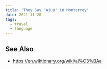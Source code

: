```yaml
---
title: 'They Say "Ajua" in Monterrey'
date: 2021-11-20
tags:
  - travel
  - language
---
```


## See Also

- https://en.wiktionary.org/wiki/aj%C3%BAa
